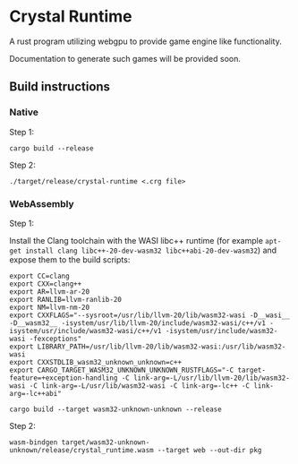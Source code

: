 # Crystal Runtime
A rust program utilizing webgpu to provide game engine like functionality.

Documentation to generate such games will be provided soon.

## Build instructions
### Native 
Step 1:

``cargo build --release``

Step 2:

``./target/release/crystal-runtime <.crg file>``
### WebAssembly
Step 1:

Install the Clang toolchain with the WASI libc++ runtime (for example `apt-get install clang libc++-20-dev-wasm32 libc++abi-20-dev-wasm32`) and expose them to the build scripts:

```
export CC=clang
export CXX=clang++
export AR=llvm-ar-20
export RANLIB=llvm-ranlib-20
export NM=llvm-nm-20
export CXXFLAGS="--sysroot=/usr/lib/llvm-20/lib/wasm32-wasi -D__wasi__ -D__wasm32__ -isystem/usr/lib/llvm-20/include/wasm32-wasi/c++/v1 -isystem/usr/include/wasm32-wasi/c++/v1 -isystem/usr/include/wasm32-wasi -fexceptions"
export LIBRARY_PATH=/usr/lib/llvm-20/lib/wasm32-wasi:/usr/lib/wasm32-wasi
export CXXSTDLIB_wasm32_unknown_unknown=c++
export CARGO_TARGET_WASM32_UNKNOWN_UNKNOWN_RUSTFLAGS="-C target-feature=+exception-handling -C link-arg=-L/usr/lib/llvm-20/lib/wasm32-wasi -C link-arg=-L/usr/lib/wasm32-wasi -C link-arg=-lc++ -C link-arg=-lc++abi"
```

``cargo build --target wasm32-unknown-unknown --release``

Step 2:

``wasm-bindgen target/wasm32-unknown-unknown/release/crystal_runtime.wasm --target web --out-dir pkg``